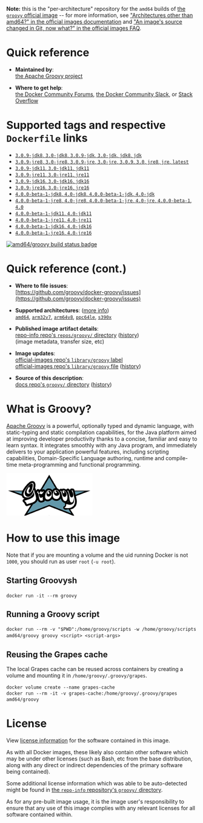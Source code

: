 <!--

********************************************************************************

WARNING:

    DO NOT EDIT "groovy/README.md"

    IT IS AUTO-GENERATED

    (from the other files in "groovy/" combined with a set of templates)

********************************************************************************

-->

**Note:** this is the "per-architecture" repository for the `amd64` builds of [the `groovy` official image](https://hub.docker.com/_/groovy) -- for more information, see ["Architectures other than amd64?" in the official images documentation](https://github.com/docker-library/official-images#architectures-other-than-amd64) and ["An image's source changed in Git, now what?" in the official images FAQ](https://github.com/docker-library/faq#an-images-source-changed-in-git-now-what).

# Quick reference

-	**Maintained by**:  
	[the Apache Groovy project](https://github.com/groovy/docker-groovy)

-	**Where to get help**:  
	[the Docker Community Forums](https://forums.docker.com/), [the Docker Community Slack](https://dockr.ly/slack), or [Stack Overflow](https://stackoverflow.com/search?tab=newest&q=docker)

# Supported tags and respective `Dockerfile` links

-	[`3.0.9-jdk8`, `3.0-jdk8`, `3.0.9-jdk`, `3.0-jdk`, `jdk8`, `jdk`](https://github.com/groovy/docker-groovy/blob/400c5ce5baad6936a4fa3f6a52400345acb0dd9d/jdk8/Dockerfile)
-	[`3.0.9-jre8`, `3.0-jre8`, `3.0.9-jre`, `3.0-jre`, `3.0.9`, `3.0`, `jre8`, `jre`, `latest`](https://github.com/groovy/docker-groovy/blob/400c5ce5baad6936a4fa3f6a52400345acb0dd9d/jre8/Dockerfile)
-	[`3.0.9-jdk11`, `3.0-jdk11`, `jdk11`](https://github.com/groovy/docker-groovy/blob/400c5ce5baad6936a4fa3f6a52400345acb0dd9d/jdk11/Dockerfile)
-	[`3.0.9-jre11`, `3.0-jre11`, `jre11`](https://github.com/groovy/docker-groovy/blob/400c5ce5baad6936a4fa3f6a52400345acb0dd9d/jre11/Dockerfile)
-	[`3.0.9-jdk16`, `3.0-jdk16`, `jdk16`](https://github.com/groovy/docker-groovy/blob/400c5ce5baad6936a4fa3f6a52400345acb0dd9d/jdk16/Dockerfile)
-	[`3.0.9-jre16`, `3.0-jre16`, `jre16`](https://github.com/groovy/docker-groovy/blob/400c5ce5baad6936a4fa3f6a52400345acb0dd9d/jre16/Dockerfile)
-	[`4.0.0-beta-1-jdk8`, `4.0-jdk8`, `4.0.0-beta-1-jdk`, `4.0-jdk`](https://github.com/groovy/docker-groovy/blob/368212f8ca90051f5542f9d64523e22bc8130a66/jdk8/Dockerfile)
-	[`4.0.0-beta-1-jre8`, `4.0-jre8`, `4.0.0-beta-1-jre`, `4.0-jre`, `4.0.0-beta-1`, `4.0`](https://github.com/groovy/docker-groovy/blob/368212f8ca90051f5542f9d64523e22bc8130a66/jre8/Dockerfile)
-	[`4.0.0-beta-1-jdk11`, `4.0-jdk11`](https://github.com/groovy/docker-groovy/blob/368212f8ca90051f5542f9d64523e22bc8130a66/jdk11/Dockerfile)
-	[`4.0.0-beta-1-jre11`, `4.0-jre11`](https://github.com/groovy/docker-groovy/blob/368212f8ca90051f5542f9d64523e22bc8130a66/jre11/Dockerfile)
-	[`4.0.0-beta-1-jdk16`, `4.0-jdk16`](https://github.com/groovy/docker-groovy/blob/368212f8ca90051f5542f9d64523e22bc8130a66/jdk16/Dockerfile)
-	[`4.0.0-beta-1-jre16`, `4.0-jre16`](https://github.com/groovy/docker-groovy/blob/368212f8ca90051f5542f9d64523e22bc8130a66/jre16/Dockerfile)

[![amd64/groovy build status badge](https://img.shields.io/jenkins/s/https/doi-janky.infosiftr.net/job/multiarch/job/amd64/job/groovy.svg?label=amd64/groovy%20%20build%20job)](https://doi-janky.infosiftr.net/job/multiarch/job/amd64/job/groovy/)

# Quick reference (cont.)

-	**Where to file issues**:  
	[https://github.com/groovy/docker-groovy/issues](https://github.com/groovy/docker-groovy/issues)

-	**Supported architectures**: ([more info](https://github.com/docker-library/official-images#architectures-other-than-amd64))  
	[`amd64`](https://hub.docker.com/r/amd64/groovy/), [`arm32v7`](https://hub.docker.com/r/arm32v7/groovy/), [`arm64v8`](https://hub.docker.com/r/arm64v8/groovy/), [`ppc64le`](https://hub.docker.com/r/ppc64le/groovy/), [`s390x`](https://hub.docker.com/r/s390x/groovy/)

-	**Published image artifact details**:  
	[repo-info repo's `repos/groovy/` directory](https://github.com/docker-library/repo-info/blob/master/repos/groovy) ([history](https://github.com/docker-library/repo-info/commits/master/repos/groovy))  
	(image metadata, transfer size, etc)

-	**Image updates**:  
	[official-images repo's `library/groovy` label](https://github.com/docker-library/official-images/issues?q=label%3Alibrary%2Fgroovy)  
	[official-images repo's `library/groovy` file](https://github.com/docker-library/official-images/blob/master/library/groovy) ([history](https://github.com/docker-library/official-images/commits/master/library/groovy))

-	**Source of this description**:  
	[docs repo's `groovy/` directory](https://github.com/docker-library/docs/tree/master/groovy) ([history](https://github.com/docker-library/docs/commits/master/groovy))

# What is Groovy?

[Apache Groovy](http://groovy-lang.org/) is a powerful, optionally typed and dynamic language, with static-typing and static compilation capabilities, for the Java platform aimed at improving developer productivity thanks to a concise, familiar and easy to learn syntax. It integrates smoothly with any Java program, and immediately delivers to your application powerful features, including scripting capabilities, Domain-Specific Language authoring, runtime and compile-time meta-programming and functional programming.

![logo](https://raw.githubusercontent.com/docker-library/docs/bb5fc730ed18c45d86425f9fa4265d50cb795ec8/groovy/logo.png)

# How to use this image

Note that if you are mounting a volume and the uid running Docker is not `1000`, you should run as user `root` (`-u root`).

## Starting Groovysh

`docker run -it --rm groovy`

## Running a Groovy script

`docker run --rm -v "$PWD":/home/groovy/scripts -w /home/groovy/scripts amd64/groovy groovy <script> <script-args>`

## Reusing the Grapes cache

The local Grapes cache can be reused across containers by creating a volume and mounting it in `/home/groovy/.groovy/grapes`.

```console
docker volume create --name grapes-cache
docker run --rm -it -v grapes-cache:/home/groovy/.groovy/grapes amd64/groovy
```

# License

View [license information](http://www.apache.org/licenses/LICENSE-2.0.html) for the software contained in this image.

As with all Docker images, these likely also contain other software which may be under other licenses (such as Bash, etc from the base distribution, along with any direct or indirect dependencies of the primary software being contained).

Some additional license information which was able to be auto-detected might be found in [the `repo-info` repository's `groovy/` directory](https://github.com/docker-library/repo-info/tree/master/repos/groovy).

As for any pre-built image usage, it is the image user's responsibility to ensure that any use of this image complies with any relevant licenses for all software contained within.
